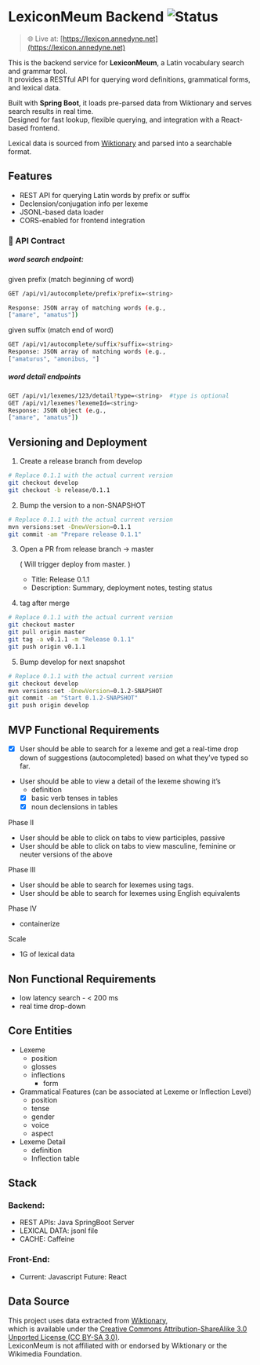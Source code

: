 # LexiconMeum Backend ![Status](https://img.shields.io/badge/status-in--development-yellow)
> 🌐 Live at: [https://lexicon.annedyne.net](https://lexicon.annedyne.net)

This is the backend service for **LexiconMeum**, a Latin vocabulary search and grammar tool.  
It provides a RESTful API for querying word definitions, grammatical forms, and lexical data.

Built with **Spring Boot**, it loads pre-parsed data from Wiktionary and serves search results in real time.  
Designed for fast lookup, flexible querying, and integration with a React-based frontend.

Lexical data is sourced from [Wiktionary](https://www.wiktionary.org/) and parsed into a searchable format.


## Features

- REST API for querying Latin words by prefix or suffix
- Declension/conjugation info per lexeme
- JSONL-based data loader 
- CORS-enabled for frontend integration

### 🔄 API Contract

##### word search endpoint:

given prefix (match beginning of word)
```bash
GET /api/v1/autocomplete/prefix?prefix=<string>

Response: JSON array of matching words (e.g.,
["amare", "amatus"])
```
given suffix (match end of word)

```bash
GET /api/v1/autocomplete/suffix?suffix=<string>
Response: JSON array of matching words (e.g.,
["amaturus", "amonibus, "]
```
##### word detail endpoints
```bash
GET /api/v1/lexemes/123/detail?type=<string>  #type is optional
GET /api/v1/lexemes?lexemeId=<string>
Response: JSON object (e.g.,
["amare", "amatus"])
```

## Versioning and Deployment

1. Create a release branch from develop
```bash
# Replace 0.1.1 with the actual current version
git checkout develop
git checkout -b release/0.1.1
```
2. Bump the version to a non-SNAPSHOT
```bash
# Replace 0.1.1 with the actual current version
mvn versions:set -DnewVersion=0.1.1
git commit -am "Prepare release 0.1.1"
```
3. Open a PR from release branch → master

   ( Will trigger deploy from master. )
    - Title: Release 0.1.1
    - Description:  Summary, deployment notes, testing status


4. tag after merge
```bash
# Replace 0.1.1 with the actual current version
git checkout master
git pull origin master
git tag -a v0.1.1 -m "Release 0.1.1"
git push origin v0.1.1
```
5. Bump develop for next snapshot
```bash
# Replace 0.1.1 with the actual current version
git checkout develop
mvn versions:set -DnewVersion=0.1.2-SNAPSHOT
git commit -am "Start 0.1.2-SNAPSHOT"
git push origin develop
```

## MVP Functional Requirements
- [X] User should be able to search for a lexeme and get a real-time drop down of suggestions (autocompleted) based on what they’ve typed so far.
- User should be able to view a detail of the lexeme showing it’s
    - definition
    - [X] basic verb tenses in tables
    - [X] noun declensions in tables

Phase II
- User should be able to click on tabs to view participles, passive
- User should be able to click on tabs to view masculine, feminine or neuter versions of the above

Phase III
- User should be able to search for lexemes using tags.
- User should be able to search for lexemes using English equivalents

Phase IV
- containerize

Scale 
- 1G of lexical data

## Non Functional Requirements
- low latency search - < 200 ms
- real time drop-down 


## Core Entities
- Lexeme 
    - position
    - glosses
    - inflections
        - form
- Grammatical Features (can be associated at Lexeme or Inflection Level)
    - position 
    - tense
    - gender
    - voice
    - aspect
- Lexeme Detail
    - definition
    - Inflection table

## Stack
### Backend:
- REST APIs: Java SpringBoot Server
- LEXICAL DATA:  jsonl file 
- CACHE: Caffeine

### Front-End:
- Current: Javascript Future: React 

## Data Source

This project uses data extracted from [Wiktionary](https://www.wiktionary.org/),  
which is available under the [Creative Commons Attribution-ShareAlike 3.0 Unported License (CC BY-SA 3.0)](https://creativecommons.org/licenses/by-sa/3.0/).  
LexiconMeum is not affiliated with or endorsed by Wiktionary or the Wikimedia Foundation.
